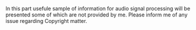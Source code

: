 In this part usefule sample of information for audio signal processing will be presented some of which  are not provided by me. 
Please inform me of any issue regarding Copyright matter.
